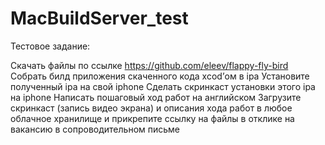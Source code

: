 # MacBuildServer_test


Тестовое задание:

Скачать файлы по ссылке https://github.com/eleev/flappy-fly-bird
Собрать билд приложения скаченного кода xcod’ом в ipa
Установите полученный ipa на свой iphone
Сделать скринкаст установки этого ipa на iphone
Написать пошаговый ход работ на английском
Загрузите скринкаст (запись видео экрана) и описания хода работ в любое облачное хранилище и прикрепите ссылку на файлы в отклике на вакансию в сопроводительном письме
